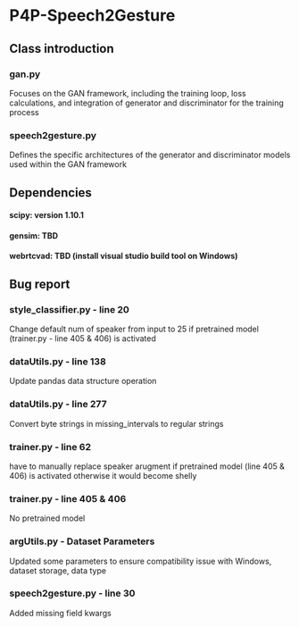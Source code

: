 # P4P-Speech2Gesture

## Class introduction

### gan.py

Focuses on the GAN framework, including the training loop, loss calculations, and integration of generator and discriminator for the training process

### speech2gesture.py

Defines the specific architectures of the generator and discriminator models used within the GAN framework

## Dependencies

#### scipy: version 1.10.1

#### gensim: TBD

#### webrtcvad: TBD (install visual studio build tool on Windows)

## Bug report

### style_classifier.py - line 20

Change default num of speaker from input to 25 if pretrained model (trainer.py - line 405 & 406) is activated

### dataUtils.py - line 138

Update pandas data structure operation

### dataUtils.py - line 277

Convert byte strings in missing_intervals to regular strings

### trainer.py - line 62

have to manually replace speaker arugment if pretrained model (line 405 & 406) is activated otherwise it would become shelly

### trainer.py - line 405 & 406

No pretrained model

### argUtils.py - Dataset Parameters

Updated some parameters to ensure compatibility issue with Windows, dataset storage, data type

### speech2gesture.py - line 30

Added missing field kwargs
